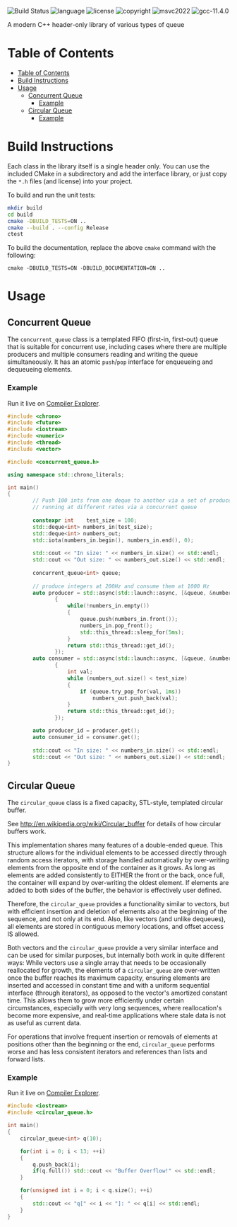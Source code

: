 ![Build Status](https://github.com/nholthaus/queue/actions/workflows/cmake-multi-platform.yml/badge.svg) ![language](https://img.shields.io/badge/language-c++20-blue.svg) ![license](https://img.shields.io/badge/license-MIT-orange.svg) ![copyright](https://img.shields.io/badge/%C2%A9-Nic_Holthaus-orange.svg) ![msvc2022](https://img.shields.io/badge/MSVC-2022-ff69b4.svg) ![gcc-11.4.0](https://img.shields.io/badge/GCC-11.4.0-ff69b4.svg)

A modern C++ header-only library of various types of queue

# Table of Contents

- [Table of Contents](#table-of-contents)
- [Build Instructions](#build-instructions)
- [Usage](#usage)
  - [Concurrent Queue](#concurrent-queue)
    - [Example](#example)
  - [Circular Queue](#circular-queue)
    - [Example](#example-1)

# Build Instructions

Each class in the library itself is a single header only. You can use the included CMake in a subdirectory and add the interface library, or just copy the `*.h` files (and license) into your project.

To build and run the unit tests:

``` bash
mkdir build
cd build
cmake -DBUILD_TESTS=ON ..
cmake --build . --config Release
ctest
```

To build the documentation, replace the above `cmake` command with the following:

```
cmake -DBUILD_TESTS=ON -DBUILD_DOCUMENTATION=ON ..
```

# Usage

## Concurrent Queue

The `concurrent_queue` class is a templated FIFO (first-in, first-out) queue that is suitable for concurrent use, including cases where there are multiple producers and multiple consumers reading and writing the queue simultaneously. It has an atomic `push`/`pop` interface for enqueueing and dequeueing elements.

### Example

Run it live on [Compiler Explorer](https://godbolt.org/z/Gn3znj).

``` cpp
#include <chrono>
#include <future>
#include <iostream>
#include <numeric>
#include <thread>
#include <vector>

#include <concurrent_queue.h>

using namespace std::chrono_literals;

int main()
{
        // Push 100 ints from one deque to another via a set of producer/consumer threads
        // running at different rates via a concurrent queue
        
        constexpr int    test_size = 100;
        std::deque<int> numbers_in(test_size);
        std::deque<int> numbers_out;
        std::iota(numbers_in.begin(), numbers_in.end(), 0);
        
        std::cout << "In size: " << numbers_in.size() << std::endl;
        std::cout << "Out size: " << numbers_out.size() << std::endl;
        
        concurrent_queue<int> queue;
        
        // produce integers at 200Hz and consume them at 1000 Hz
        auto producer = std::async(std::launch::async, [&queue, &numbers_in]
               {
                   while(!numbers_in.empty())
                   {
                       queue.push(numbers_in.front());
                       numbers_in.pop_front();
                       std::this_thread::sleep_for(5ms);
                   }
                   return std::this_thread::get_id();
               });
        auto consumer = std::async(std::launch::async, [&queue, &numbers_out, test_size]
               {
                   int val;
                   while (numbers_out.size() < test_size)
                   {
                       if (queue.try_pop_for(val, 1ms))
                           numbers_out.push_back(val);
                   }
                   return std::this_thread::get_id();
               });

        auto producer_id = producer.get();
        auto consumer_id = consumer.get();
        
        std::cout << "In size: " << numbers_in.size() << std::endl;
        std::cout << "Out size: " << numbers_out.size() << std::endl;
}
```

## Circular Queue

The `circular_queue` class is a fixed capacity, STL-style, templated circular buffer.

See http://en.wikipedia.org/wiki/Circular_buffer for details of how circular buffers work.

This implementation shares many features of a double-ended queue. This structure allows for the individual elements to be accessed directly through random access iterators, with storage handled automatically by over-writing elements from the opposite end of the container as it grows. As long as elements are added consistently to EITHER the front or the back, once full, the container will expand by over-writing the oldest element. If elements are added to both sides of the buffer, the behavior is effectively user defined.

Therefore, the `circular_queue` provides a functionality similar to vectors, but with efficient insertion and deletion of elements also at the beginning of the sequence, and not only at its end. Also, like vectors (and unlike dequeues), all elements are stored in contiguous memory locations, and offset access IS allowed.

Both vectors and the `circular_queue` provide a very similar interface and can be used for similar purposes, but internally both work in quite different ways: While vectors use a single array that needs to be occasionally reallocated for growth, the elements of a `circular_queue` are over-written once the buffer reaches its maximum capacity, ensuring elements are inserted and accessed in constant time and with a uniform sequential interface (through iterators), as opposed to the vector's amortized constant time. This allows them to grow more efficiently under certain circumstances, especially with very long sequences, where reallocation's become more expensive, and real-time applications where stale data is not as useful as current data.

For operations that involve frequent insertion or removals of elements at positions other than the beginning or the end, `circular_queue` performs worse and has less consistent iterators and references than lists and forward lists.

### Example

Run it live on [Compiler Explorer](https://godbolt.org/z/f3dscW).

``` cpp
#include <iostream>
#include <circular_queue.h>

int main()
{
    circular_queue<int> q(10);

    for(int i = 0; i < 13; ++i)
    {
        q.push_back(i);
        if(q.full()) std::cout << "Buffer Overflow!" << std::endl;
    }

    for(unsigned int i = 0; i < q.size(); ++i)
    {
        std::cout << "q[" << i << "]: " << q[i] << std::endl;
    }
}

```
